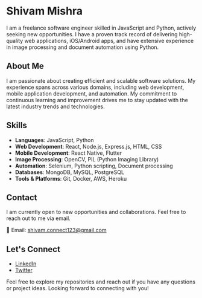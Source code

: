 # Shivam Mishra

I am a freelance software engineer skilled in JavaScript and Python, actively seeking new opportunities. I have a proven track record of delivering high-quality web applications, iOS/Android apps, and have extensive experience in image processing and document automation using Python.

## About Me

I am passionate about creating efficient and scalable software solutions. My experience spans across various domains, including web development, mobile application development, and automation. My commitment to continuous learning and improvement drives me to stay updated with the latest industry trends and technologies.

## Skills

- **Languages**: JavaScript, Python
- **Web Development**: React, Node.js, Express.js, HTML, CSS
- **Mobile Development**: React Native, Flutter
- **Image Processing**: OpenCV, PIL (Python Imaging Library)
- **Automation**: Selenium, Python scripting, Document processing
- **Databases**: MongoDB, MySQL, PostgreSQL
- **Tools & Platforms**: Git, Docker, AWS, Heroku

## Contact

I am currently open to new opportunities and collaborations. Feel free to reach out to me via email.

📧 Email: [shivam.connect123@gmail.com](mailto:shivam.connect123@gmail.com)

## Let's Connect

- [LinkedIn](https://www.linkedin.com/in/shivam-mishra-936775309/)
- [Twitter](https://x.com/ShivamVats23669)


Feel free to explore my repositories and reach out if you have any questions or project ideas. Looking forward to connecting with you!
